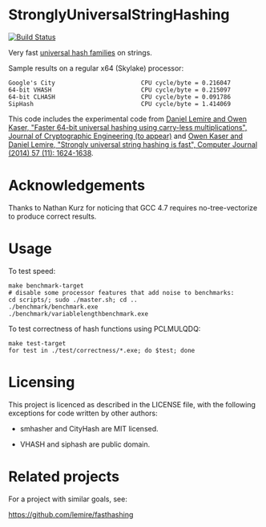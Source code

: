 StronglyUniversalStringHashing
==============================
[![Build Status](https://travis-ci.org/lemire/StronglyUniversalStringHashing.png)](https://travis-ci.org/lemire/StronglyUniversalStringHashing)

Very fast [universal hash
families](https://en.wikipedia.org/wiki/Universal_hashing) on strings.

Sample results on a regular x64 (Skylake) processor:
```
Google's City                        CPU cycle/byte = 0.216047 	 
64-bit VHASH                         CPU cycle/byte = 0.215097 	 
64-bit CLHASH                        CPU cycle/byte = 0.091786 	
SipHash                              CPU cycle/byte = 1.414069
```


This code includes the experimental code from [Daniel Lemire and Owen
Kaser, "Faster 64-bit universal hashing using carry-less
multiplications", Journal of Cryptographic Engineering (to
appear)](http://arxiv.org/abs/1503.03465) and [Owen Kaser and Daniel
Lemire, "Strongly universal string hashing is fast", Computer Journal
(2014) 57 (11): 1624-1638](http://arxiv.org/abs/1202.4961).

Acknowledgements
==================

Thanks to Nathan Kurz for noticing that GCC 4.7 requires
no-tree-vectorize to produce correct results.

Usage
======

To test speed:

    make benchmark-target
    # disable some processor features that add noise to benchmarks:
    cd scripts/; sudo ./master.sh; cd ..
    ./benchmark/benchmark.exe
    ./benchmark/variablelengthbenchmark.exe

To test correctness of hash functions using PCLMULQDQ:

    make test-target
    for test in ./test/correctness/*.exe; do $test; done

Licensing
==========

This project is licenced as described in the LICENSE file, with the
following exceptions for code written by other authors:

  * smhasher and CityHash are MIT licensed.

  * VHASH and siphash are public domain.

Related projects
=================

For a project with similar goals, see:

https://github.com/lemire/fasthashing
